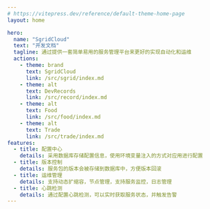 ```yaml
---
# https://vitepress.dev/reference/default-theme-home-page
layout: home

hero:
  name: "SgridCloud"
  text: "开发文档"
  tagline: 通过提供一套简单易用的服务管理平台来更好的实现自动化和运维
  actions:
    - theme: brand
      text: SgridCloud
      link: /src/sgrid/index.md
    - theme: alt
      text: DevRecords
      link: /src/record/index.md
    - theme: alt
      text: Food
      link: /src/food/index.md
    - theme: alt
      text: Trade
      link: /src/trade/index.md
features:
  - title: 配置中心
    details: 采用数据库存储配置信息，使用环境变量注入的方式对应用进行配置
  - title: 版本控制
    details: 服务包的版本会被存储到数据库中，方便版本回滚
  - title: 运维管理
    details: 支持动态扩缩容，节点管理，支持服务监控，日志管理
  - title: 心跳检测
    details: 通过配置心跳检测，可以实时获取服务状态，并触发告警
---
```


